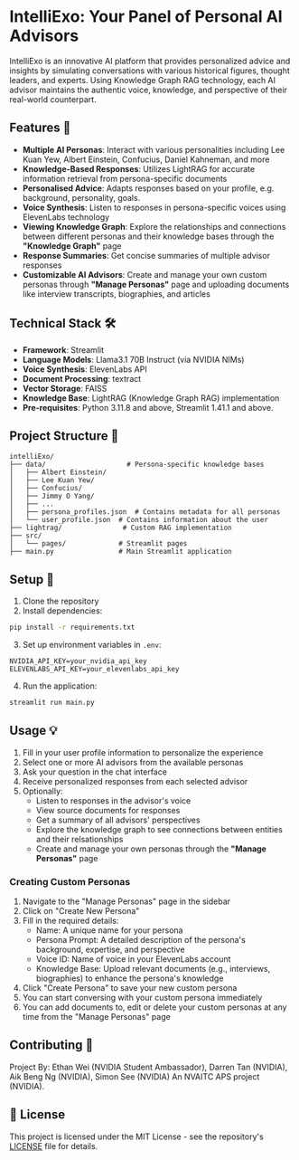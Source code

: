 # IntelliExo: Your Panel of Personal AI Advisors 

IntelliExo is an innovative AI platform that provides personalized advice and insights by simulating conversations with various historical figures, thought leaders, and experts. Using Knowledge Graph RAG technology, each AI advisor maintains the authentic voice, knowledge, and perspective of their real-world counterpart.

## Features 🌟

- **Multiple AI Personas**: Interact with various personalities including Lee Kuan Yew, Albert Einstein, Confucius, Daniel Kahneman, and more
- **Knowledge-Based Responses**: Utilizes LightRAG for accurate information retrieval from persona-specific documents
- **Personalised Advice**: Adapts responses based on your profile, e.g. background, personality, goals.
- **Voice Synthesis**: Listen to responses in persona-specific voices using ElevenLabs technology
- **Viewing Knowledge Graph**: Explore the relationships and connections between different personas and their knowledge bases through the **"Knowledge Graph"** page
- **Response Summaries**: Get concise summaries of multiple advisor responses
- **Customizable AI Advisors**: Create and manage your own custom personas through **"Manage Personas"** page and uploading documents like interview transcripts, biographies, and articles


## Technical Stack 🛠️

- **Framework**: Streamlit
- **Language Models**: Llama3.1 70B Instruct (via NVIDIA NIMs)
- **Voice Synthesis**: ElevenLabs API
- **Document Processing**: textract
- **Vector Storage**: FAISS
- **Knowledge Base**: LightRAG (Knowledge Graph RAG) implementation
- **Pre-requisites**: Python 3.11.8 and above, Streamlit 1.41.1 and above.

## Project Structure 📁

```
intelliExo/
├── data/                    # Persona-specific knowledge bases
│   ├── Albert Einstein/
│   ├── Lee Kuan Yew/
│   ├── Confucius/
│   ├── Jimmy O Yang/
│   ├── ...
│   ├── persona_profiles.json  # Contains metadata for all personas
│   └── user_profile.json  # Contains information about the user
├── lightrag/               # Custom RAG implementation
├── src/
│   └── pages/             # Streamlit pages
├── main.py                # Main Streamlit application
```

## Setup 🚀

1. Clone the repository
2. Install dependencies:
```bash
pip install -r requirements.txt
```

3. Set up environment variables in `.env`:
```
NVIDIA_API_KEY=your_nvidia_api_key
ELEVENLABS_API_KEY=your_elevenlabs_api_key
```

4. Run the application:
```bash
streamlit run main.py
```

## Usage 💡

1. Fill in your user profile information to personalize the experience
1. Select one or more AI advisors from the available personas
1. Ask your question in the chat interface
1. Receive personalized responses from each selected advisor
1. Optionally:
   - Listen to responses in the advisor's voice
   - View source documents for responses
   - Get a summary of all advisors' perspectives
   - Explore the knowledge graph to see connections between entities and their relsationships
   - Create and manage your own personas through the **"Manage Personas"** page

### Creating Custom Personas

1. Navigate to the "Manage Personas" page in the sidebar
1. Click on "Create New Persona"
1. Fill in the required details:
   - Name: A unique name for your persona
   - Persona Prompt: A detailed description of the persona's background, expertise, and perspective
   - Voice ID: Name of voice in your ElevenLabs account
   - Knowledge Base: Upload relevant documents (e.g., interviews, biographies) to enhance the persona's knowledge
1. Click "Create Persona" to save your new custom persona
1. You can start conversing with your custom persona immediately
1. You can add documents to, edit or delete your custom personas at any time from the "Manage Personas" page

## Contributing 🤝
Project By:
Ethan Wei (NVIDIA Student Ambassador), Darren Tan (NVIDIA), Aik Beng Ng (NVIDIA), Simon See (NVIDIA)
An NVAITC APS project (NVIDIA).

## 📄 License

This project is licensed under the MIT License - see the repository's [LICENSE](../../LICENSE) file for details.